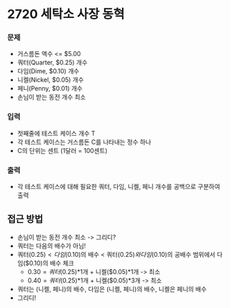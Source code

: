2720 세탁소 사장 동혁
=============
### 문제
* 거스름돈 액수 <= $5.00
* 쿼터(Quarter, $0.25) 개수
* 다임(Dime, $0.10) 개수
* 니켈(Nickel, $0.05) 개수
* 페니(Penny, $0.01) 개수
* 손님이 받는 동전 개수 최소
### 입력
* 첫째줄에 테스트 케이스 개수 T
* 각 테스트 케이스는 거스름돈 C를 나타내는 정수 하나
* C의 단위는 센트 (1달러 = 100센트)
### 출력
* 각 테스트 케이스에 대해 필요한 쿼터, 다임, 니켈, 페니 개수를 공백으로 구분하여 출력

접근 방법
-------------
* 손님이 받는 동전 개수 최소 -> 그리디?
* 쿼터는 다음의 배수가 아님!
* 쿼터($0.25) < 다임($0.10)의 배수 < 쿼터($0.25)와 다임($0.10)의 공배수 범위에서 다임($0.10)의 배수 체크
    * $0.30 = 쿼터($0.25)*1개 + 니켈($0.05)*1개 -> 최소
    * $0.40 = 쿼터($0.25)*1개 + 니켈($0.05)*3개 -> 최소
* 쿼터는 (니켈, 페니)의 배수, 다임은 (니켈, 페니)의 배수, 니켈은 페니의 배수
* 그리디!